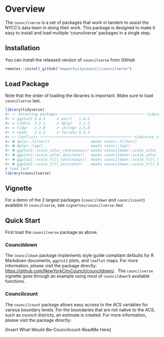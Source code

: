 
<!-- README.md is generated from README.Rmd. Please edit that file -->

# Overview

The `councilverse` is a set of packages that work in tandem to assist
the NYCC’s data team in doing their work. This package is designed to
make it easy to install and load multiple ‘councilverse’ packages in a
single step.

## Installation

You can install the released version of `councilverse` from GitHub

``` r
remotes::install_github("newyorkcitycouncil/councilverse")
```

## Load Package

Note that the order of loading the libraries is important. Make sure to
load `councilverse` last.

``` r
library(tidyverse)
#> ── Attaching packages ─────────────────────────────────────── tidyverse 1.3.2 ──
#> ✔ ggplot2 3.4.3     ✔ purrr   1.0.2
#> ✔ tibble  3.2.1     ✔ dplyr   1.1.2
#> ✔ tidyr   1.3.0     ✔ stringr 1.5.0
#> ✔ readr   2.1.2     ✔ forcats 0.5.1
#> ── Conflicts ────────────────────────────────────────── tidyverse_conflicts() ──
#> ✖ dplyr::filter()                   masks stats::filter()
#> ✖ dplyr::lag()                      masks stats::lag()
#> ✖ ggplot2::scale_color_continuous() masks councildown::scale_color_continuous()
#> ✖ ggplot2::scale_color_discrete()   masks councildown::scale_color_discrete()
#> ✖ ggplot2::scale_fill_continuous()  masks councildown::scale_fill_continuous()
#> ✖ ggplot2::scale_fill_discrete()    masks councildown::scale_fill_discrete()
# load last
library(councilverse)
```

## Vignette

For a demo of the 2 largest packages (`councildown` and `councilcount`)
available in `councilverse`, see `vignettes/councilverse.Rmd`

## Quick Start

First load the `councilverse` package as above.

### Councildown

The `councildown` package implements style guide compliant defaults for
R Markdown documents, `ggplot2` plots, and `leaflet` maps. For more
information, please visit the package directly:
<https://github.com/NewYorkCityCouncil/councildown/> . The
`councilverse` vignette goes through an example using most of
`councildown`’s available functions.

### Councilcount

The `councilcount` package allows easy access to the ACS variables for
various boundary levels. For the boundaries that are not native to the
ACS, such as council districts, an estimate is created. For more
information, please visit the package directly:

\[Insert What-Would-Be-Councilcount-ReadMe Here\]
